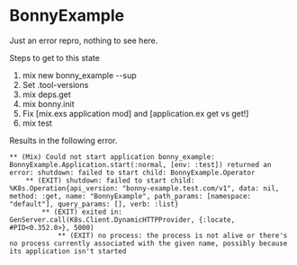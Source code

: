 # BonnyExample

Just an error repro, nothing to see here.

Steps to get to this state
1. mix new bonny_example --sup
2. Set .tool-versions
3. mix deps.get
4. mix bonny.init
5. Fix [mix.exs application mod] and [application.ex get vs get!]
6. mix test

Results in the following error.
```
** (Mix) Could not start application bonny_example: BonnyExample.Application.start(:normal, [env: :test]) returned an error: shutdown: failed to start child: BonnyExample.Operator
    ** (EXIT) shutdown: failed to start child: %K8s.Operation{api_version: "bonny-example.test.com/v1", data: nil, method: :get, name: "BonnyExample", path_params: [namespace: "default"], query_params: [], verb: :list}
        ** (EXIT) exited in: GenServer.call(K8s.Client.DynamicHTTPProvider, {:locate, #PID<0.352.0>}, 5000)
            ** (EXIT) no process: the process is not alive or there's no process currently associated with the given name, possibly because its application isn't started
```
